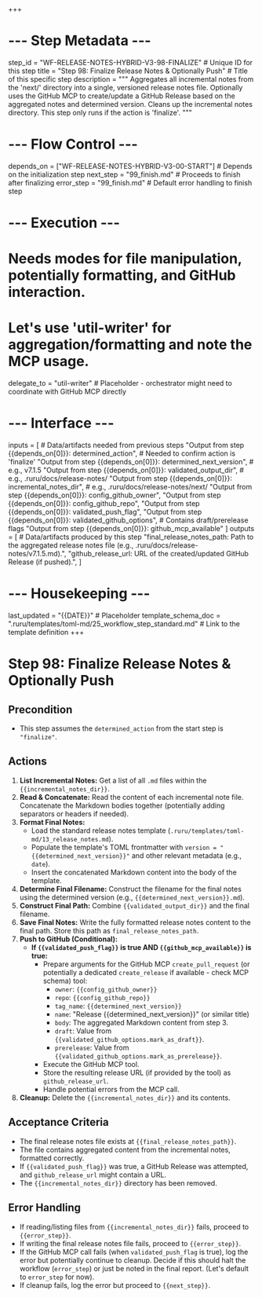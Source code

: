 +++
# --- Step Metadata ---
step_id = "WF-RELEASE-NOTES-HYBRID-V3-98-FINALIZE" # Unique ID for this step
title = "Step 98: Finalize Release Notes & Optionally Push" # Title of this specific step
description = """
Aggregates all incremental notes from the 'next/' directory into a single, versioned release notes file.
Optionally uses the GitHub MCP to create/update a GitHub Release based on the aggregated notes and determined version.
Cleans up the incremental notes directory. This step only runs if the action is 'finalize'.
"""

# --- Flow Control ---
depends_on = ["WF-RELEASE-NOTES-HYBRID-V3-00-START"] # Depends on the initialization step
next_step = "99_finish.md" # Proceeds to finish after finalizing
error_step = "99_finish.md" # Default error handling to finish step

# --- Execution ---
# Needs modes for file manipulation, potentially formatting, and GitHub interaction.
# Let's use 'util-writer' for aggregation/formatting and note the MCP usage.
delegate_to = "util-writer" # Placeholder - orchestrator might need to coordinate with GitHub MCP directly

# --- Interface ---
inputs = [ # Data/artifacts needed from previous steps
    "Output from step {{depends_on[0]}}: determined_action", # Needed to confirm action is 'finalize'
    "Output from step {{depends_on[0]}}: determined_next_version", # e.g., v7.1.5
    "Output from step {{depends_on[0]}}: validated_output_dir", # e.g., .ruru/docs/release-notes/
    "Output from step {{depends_on[0]}}: incremental_notes_dir", # e.g., .ruru/docs/release-notes/next/
    "Output from step {{depends_on[0]}}: config_github_owner",
    "Output from step {{depends_on[0]}}: config_github_repo",
    "Output from step {{depends_on[0]}}: validated_push_flag",
    "Output from step {{depends_on[0]}}: validated_github_options", # Contains draft/prerelease flags
    "Output from step {{depends_on[0]}}: github_mcp_available"
]
outputs = [ # Data/artifacts produced by this step
    "final_release_notes_path: Path to the aggregated release notes file (e.g., .ruru/docs/release-notes/v7.1.5.md).",
    "github_release_url: URL of the created/updated GitHub Release (if pushed).",
]

# --- Housekeeping ---
last_updated = "{{DATE}}" # Placeholder
template_schema_doc = ".ruru/templates/toml-md/25_workflow_step_standard.md" # Link to the template definition
+++

# Step 98: Finalize Release Notes & Optionally Push

## Precondition
*   This step assumes the `determined_action` from the start step is `"finalize"`.

## Actions

1.  **List Incremental Notes:** Get a list of all `.md` files within the `{{incremental_notes_dir}}`.
2.  **Read & Concatenate:** Read the content of each incremental note file. Concatenate the Markdown bodies together (potentially adding separators or headers if needed).
3.  **Format Final Notes:**
    *   Load the standard release notes template (`.ruru/templates/toml-md/13_release_notes.md`).
    *   Populate the template's TOML frontmatter with `version = "{{determined_next_version}}"` and other relevant metadata (e.g., `date`).
    *   Insert the concatenated Markdown content into the body of the template.
4.  **Determine Final Filename:** Construct the filename for the final notes using the determined version (e.g., `{{determined_next_version}}.md`).
5.  **Construct Final Path:** Combine `{{validated_output_dir}}` and the final filename.
6.  **Save Final Notes:** Write the fully formatted release notes content to the final path. Store this path as `final_release_notes_path`.
7.  **Push to GitHub (Conditional):**
    *   **If `{{validated_push_flag}}` is true AND `{{github_mcp_available}}` is true:**
        *   Prepare arguments for the GitHub MCP `create_pull_request` (or potentially a dedicated `create_release` if available - check MCP schema) tool:
            *   `owner`: `{{config_github_owner}}`
            *   `repo`: `{{config_github_repo}}`
            *   `tag_name`: `{{determined_next_version}}`
            *   `name`: "Release {{determined_next_version}}" (or similar title)
            *   `body`: The aggregated Markdown content from step 3.
            *   `draft`: Value from `{{validated_github_options.mark_as_draft}}`.
            *   `prerelease`: Value from `{{validated_github_options.mark_as_prerelease}}`.
        *   Execute the GitHub MCP tool.
        *   Store the resulting release URL (if provided by the tool) as `github_release_url`.
        *   Handle potential errors from the MCP call.
8.  **Cleanup:** Delete the `{{incremental_notes_dir}}` and its contents.

## Acceptance Criteria

*   The final release notes file exists at `{{final_release_notes_path}}`.
*   The file contains aggregated content from the incremental notes, formatted correctly.
*   If `{{validated_push_flag}}` was true, a GitHub Release was attempted, and `github_release_url` might contain a URL.
*   The `{{incremental_notes_dir}}` directory has been removed.

## Error Handling

*   If reading/listing files from `{{incremental_notes_dir}}` fails, proceed to `{{error_step}}`.
*   If writing the final release notes file fails, proceed to `{{error_step}}`.
*   If the GitHub MCP call fails (when `validated_push_flag` is true), log the error but potentially continue to cleanup. Decide if this should halt the workflow (`error_step`) or just be noted in the final report. (Let's default to `error_step` for now).
*   If cleanup fails, log the error but proceed to `{{next_step}}`.